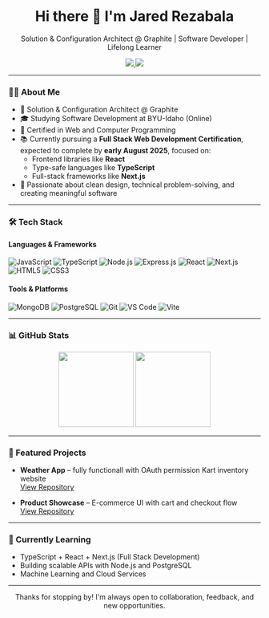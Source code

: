 <h1 align="center">Hi there 👋 I'm Jared Rezabala</h1>

<p align="center">
  Solution & Configuration Architect @ Graphite | Software Developer | Lifelong Learner
</p>

<p align="center">
  <a href="https://www.linkedin.com/in/jaredrezabala/" target="_blank">
    <img src="https://img.shields.io/badge/LinkedIn-0A66C2?style=for-the-badge&logo=linkedin&logoColor=white" />
  </a>
  <a href="mailto:jaredrezabala@example.com">
    <img src="https://img.shields.io/badge/Email-D14836?style=for-the-badge&logo=gmail&logoColor=white" />
  </a>
</p>

---

### 🧑‍💻 About Me

- 💼 Solution & Configuration Architect @ Graphite  
- 🎓 Studying Software Development at BYU-Idaho (Online)  
- 🧾 Certified in Web and Computer Programming  
- 📚 Currently pursuing a **Full Stack Web Development Certification**, expected to complete by **early August 2025**, focused on:  
  - Frontend libraries like **React**  
  - Type-safe languages like **TypeScript**  
  - Full-stack frameworks like **Next.js**  
- 🧠 Passionate about clean design, technical problem-solving, and creating meaningful software

---

### 🛠 Tech Stack

#### Languages & Frameworks
![JavaScript](https://img.shields.io/badge/-JavaScript-black?style=flat-square&logo=javascript)
![TypeScript](https://img.shields.io/badge/-TypeScript-3178C6?style=flat-square&logo=typescript&logoColor=white)
![Node.js](https://img.shields.io/badge/-Node.js-339933?style=flat-square&logo=node.js&logoColor=white)
![Express.js](https://img.shields.io/badge/-Express.js-black?style=flat-square&logo=express)
![React](https://img.shields.io/badge/-React-61DAFB?style=flat-square&logo=react)
![Next.js](https://img.shields.io/badge/-Next.js-black?style=flat-square&logo=next.js)
![HTML5](https://img.shields.io/badge/-HTML5-E34F26?style=flat-square&logo=html5)
![CSS3](https://img.shields.io/badge/-CSS3-1572B6?style=flat-square&logo=css3)

#### Tools & Platforms
![MongoDB](https://img.shields.io/badge/-MongoDB-4EA94B?style=flat-square&logo=mongodb)
![PostgreSQL](https://img.shields.io/badge/-PostgreSQL-336791?style=flat-square&logo=postgresql)
![Git](https://img.shields.io/badge/-Git-F05032?style=flat-square&logo=git)
![VS Code](https://img.shields.io/badge/-VS%20Code-007ACC?style=flat-square&logo=visual-studio-code)
![Vite](https://img.shields.io/badge/-Vite-646CFF?style=flat-square&logo=vite&logoColor=white)

---

### 📊 GitHub Stats

<p align="center">
  <img src="https://github-readme-stats.vercel.app/api?username=jaredrezabala&show_icons=true&theme=github_dark&hide_border=true" height="150" />
  <img src="https://github-readme-stats.vercel.app/api/top-langs/?username=jaredrezabala&layout=compact&theme=github_dark&hide_border=true" height="150" />
</p>

---

### 🚀 Featured Projects

- **Weather App** – fully functionall with OAuth permission Kart inventory website  
  [View Repository](https://github.com/jaredrezabala/CSE340)

- **Product Showcase** – E-commerce UI with cart and checkout flow  
  [View Repository](https://github.com/jaredrezabala/WDD-330)

---

### 🌱 Currently Learning

- TypeScript + React + Next.js (Full Stack Development)
- Building scalable APIs with Node.js and PostgreSQL
- Machine Learning and Cloud Services

---

<p align="center">
  Thanks for stopping by! I'm always open to collaboration, feedback, and new opportunities.
</p>
